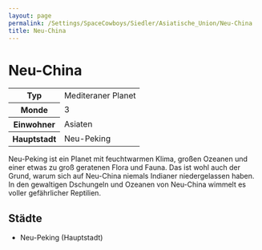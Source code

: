 ```yaml
---
layout: page
permalink: /Settings/SpaceCowboys/Siedler/Asiatische_Union/Neu-China
title: Neu-China
---
```


# Neu-China

<table>
<tbody>
<tr><th>Typ</th><td>Mediteraner Planet</td></tr>
<tr><th>Monde</th><td>3</td></tr>
<tr><th>Einwohner</th><td>Asiaten</td></tr>
<tr><th>Hauptstadt</th><td>Neu-Peking</td></tr>
</tbody>
</table>

Neu-Peking ist ein Planet mit feuchtwarmen Klima, großen Ozeanen und einer etwas zu groß geratenen Flora und Fauna. Das ist wohl auch der Grund, warum sich auf Neu-China niemals Indianer niedergelassen haben. In den gewaltigen Dschungeln und Ozeanen von Neu-China wimmelt es voller gefährlicher Reptilien.

## Städte

- Neu-Peking (Hauptstadt)
